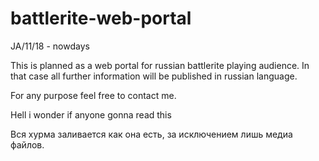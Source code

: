 # battlerite-web-portal
JA/11/18 - nowdays

This is planned as a web portal for russian battlerite playing audience. In that case all further information will be published in russian language.
 
For any purpose feel free to contact me.

Hell i wonder if anyone gonna read this

Вся хурма заливается как она есть, за исключением лишь медиа файлов.